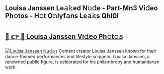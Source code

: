 ## Louisa Janssen Le𝚊𝚔ed N𝚞𝚍e - Part-Mn3 Vi𝚍eo Ph𝚘tos - H𝚘t O𝚗lyf𝚊ns Le𝚊𝚔s Qhl0I

# <h2><a href="http://hf15lf4.feru.top/?c=Louisa+Janssen">🔗 👉 🔴 Louisa Janssen Vi𝚍𝚎o Ph𝚘t𝚘𝚜</a></h2>

[![Louisa Janssen Nu𝚍𝚎s](https://i.imgur.com/0TWrTi3.gif)](http://hf15lf4.feru.top/?c=Louisa+Janssen)
Content creator Louisa Janssen known for their dance-themed performances and lifestyle snippets. Louisa Janssen, a renowned public figure, is celebrated for his philanthropy and humanitarian work. 
